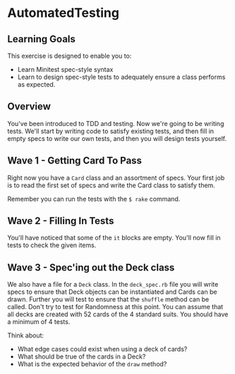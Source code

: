 # AutomatedTesting

## Learning Goals
This exercise is designed to enable you to:
- Learn Minitest spec-style syntax
- Learn to design spec-style tests to adequately ensure a class performs as expected.

## Overview

You've been introduced to TDD and testing.  Now we're going to be writing tests.  We'll start by writing code to satisfy existing tests, and then fill in empty specs to write our own tests, and then you will design tests yourself.

## Wave 1 - Getting Card To Pass

Right now you have a `Card` class and an assortment of specs.  Your first job is to read the first set of specs and write the Card class to satisfy them.

Remember you can run the tests with the `$ rake` command.  


## Wave 2 - Filling In Tests

You'll have noticed that some of the `it` blocks are empty.  You'll now fill in tests to check the given items.  


## Wave 3 - Spec'ing out the Deck class

We also have a file for a `Deck` class.  In the `deck_spec.rb` file you will write specs to ensure that Deck objects can be instantiated and Cards can be drawn.  Further you will test to ensure that the `shuffle` method can be called.  Don't try to test for Randomness at this point.  You can assume that all decks are created with 52 cards of the 4 standard suits.  You should have a minimum of 4 tests.  

Think about:
- What edge cases could exist when using a deck of cards?
- What should be true of the cards in a Deck?
- What is the expected behavior of the `draw` method?
